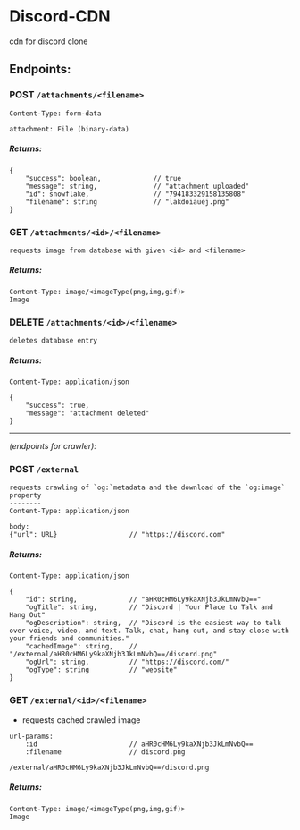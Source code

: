 # Discord-CDN
cdn for discord clone

## Endpoints:
### POST `/attachments/<filename>`
```
Content-Type: form-data

attachment: File (binary-data)
```
##### Returns:
```
{
    "success": boolean,             // true
    "message": string,              // "attachment uploaded"
    "id": snowflake,                // "794183329158135808"
    "filename": string              // "lakdoiauej.png"
}
```
### GET `/attachments/<id>/<filename>`
```
requests image from database with given <id> and <filename>
```
##### Returns:
```
Content-Type: image/<imageType(png,img,gif)>
Image
```
### DELETE `/attachments/<id>/<filename>`
```
deletes database entry
```
##### Returns:
```
Content-Type: application/json

{
    "success": true,
    "message": "attachment deleted"
}
```

<hr>

_(endpoints for crawler):_
### POST `/external` 

```
requests crawling of `og:`metadata and the download of the `og:image` property
--------
Content-Type: application/json

body:
{"url": URL}                  // "https://discord.com"
```
##### Returns:
```
Content-Type: application/json

{
    "id": string,             // "aHR0cHM6Ly9kaXNjb3JkLmNvbQ=="
    "ogTitle": string,        // "Discord | Your Place to Talk and Hang Out"
    "ogDescription": string,  // "Discord is the easiest way to talk over voice, video, and text. Talk, chat, hang out, and stay close with your friends and communities."
    "cachedImage": string,    // "/external/aHR0cHM6Ly9kaXNjb3JkLmNvbQ==/discord.png"
    "ogUrl": string,          // "https://discord.com/"
    "ogType": string          // "website"
}
```
### GET `/external/<id>/<filename>`
- requests cached crawled image 
```
url-params:
    :id                       // aHR0cHM6Ly9kaXNjb3JkLmNvbQ==
    :filename                 // discord.png
```
```
/external/aHR0cHM6Ly9kaXNjb3JkLmNvbQ==/discord.png
```
##### Returns:
```
Content-Type: image/<imageType(png,img,gif)>
Image
```
